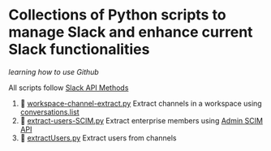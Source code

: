 # Collections of Python scripts to manage Slack and enhance current Slack functionalities

*learning how to use Github*

All scripts follow [Slack API Methods](https://api.slack.com/methods)

1. :snake: [workspace-channel-extract.py](https://github.com/joefrazey/slack-admin/blob/master/channels/workspace-channel-extract.py) Extract channels in a workspace using [conversations.list](https://api.slack.com/methods/conversations.list)
2. :snake: [extract-users-SCIM.py](https://github.com/joefrazey/slack-admin/blob/master/SCIM/extract-users-SCIM.py) Extract enterprise members using [Admin SCIM API](https://api.slack.com/scim/v1//Users)
3. :snake: [extractUsers.py](https://github.com/joefrazey/slack-admin/blob/master/channels/workspace-channel-extract.py) Extract users from channels

